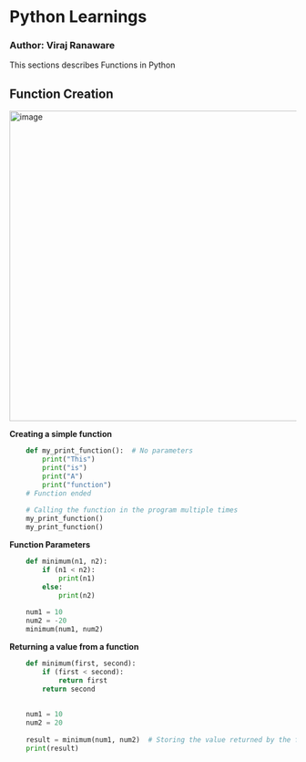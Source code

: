 # Python Learnings
### Author: Viraj Ranaware

This sections describes Functions in Python

## Function Creation

<img width="544" alt="image" src="https://github.com/ranawareviraj/python-learnings/assets/112779376/c5995f41-ca26-4223-82d5-7e5b94d2369e">

**Creating a simple function**
```python
    def my_print_function():  # No parameters
        print("This")
        print("is")
        print("A")
        print("function")
    # Function ended
    
    # Calling the function in the program multiple times
    my_print_function()
    my_print_function()
```

**Function Parameters**
```python
    def minimum(n1, n2):
        if (n1 < n2):
            print(n1)
        else:
            print(n2)
    
    num1 = 10
    num2 = -20
    minimum(num1, num2)
```

**Returning a value from a function**
```python
    def minimum(first, second):
        if (first < second):
            return first
        return second
    
    
    num1 = 10
    num2 = 20
    
    result = minimum(num1, num2)  # Storing the value returned by the function
    print(result)
```
